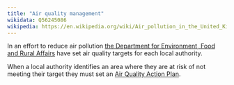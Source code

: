 ```yaml
---
title: "Air quality management"
wikidata: Q56245086
wikipedia: https://en.wikipedia.org/wiki/Air_pollution_in_the_United_Kingdom
---
```


In an effort to reduce air pollution [the Department for Environment, Food and Rural Affairs](https://www.gov.uk/government/organisations/department-for-environment-food-rural-affairs) have set air quality targets for each local authority.

When a local authority identifies an area where they are at risk of not meeting their target they must set an [Air Quality Action Plan](https://laqm.defra.gov.uk/technical-guidance/).
